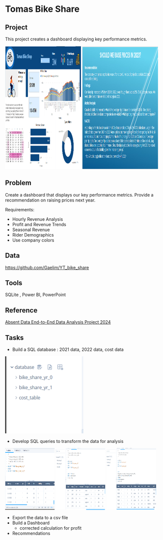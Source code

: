 # Tomas Bike Share

## Project
This project creates a dashboard displaying key performance metrics.

<img src="https://github.com/Sarah269/glowing-dollop/blob/main/BikeShares/BikeShareDashboard.png" height="400"  width="49%" />
<img src="https://github.com/Sarah269/glowing-dollop/blob/main/BikeShares/BikeShareRecommendation.png" height="400" width="49%" />

## Problem
Create a dashboard that displays our key performance metrics.  Provide a recommendation on raising prices next year.

Requirements:
*  Hourly Revenue Analysis
*  Profit and Revenue Trends
*  Seasonal Revenue
*  Rider Demographics
*  Use company colors

## Data
https://github.com/Gaelim/YT_bike_share

## Tools
SQLite , Power BI, PowerPoint

## Reference
[Absent Data End-to-End Data Analysis Project 2024](https://www.youtube.com/watch?v=jdGJWloo-OU)

##  Tasks
*  Build a SQL database : 2021 data, 2022 data, cost data

<img src="https://github.com/Sarah269/glowing-dollop/blob/main/BikeShares/Database.png" height=250 />

*  Develop SQL queries to transform the data for analysis
<p float="left">
<img src = "https://github.com/Sarah269/glowing-dollop/blob/main/BikeShares/BikeShare%20Q1.png" width="32%" height="200"/>
<img src = "https://github.com/Sarah269/glowing-dollop/blob/main/BikeShares/BikeShare%20Q2.png" width="32%" height="200" />
<img src = "https://github.com/Sarah269/glowing-dollop/blob/main/BikeShares/BikeShare%20Q3.png" width="32%" height="200" />
</p>

*  Export the data to a csv file
*  Build a Dashboard
   *  corrected calculation for profit
*  Recommendations

  
